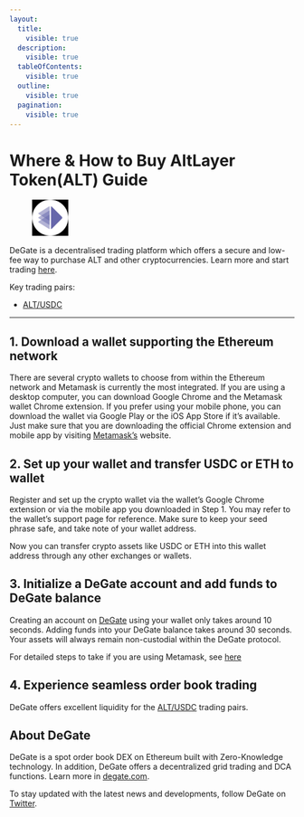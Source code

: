 ```yaml
---
layout:
  title:
    visible: true
  description:
    visible: true
  tableOfContents:
    visible: true
  outline:
    visible: true
  pagination:
    visible: true
---
```


# Where & How to Buy AltLayer Token(ALT) Guide

<figure><img src="../images/alt_0x8457ca5040ad67fdebbcc8edce889a335bc0fbfb1716284143874.jpg" alt="ALT" width="64"><figcaption></figcaption></figure>

DeGate is a decentralised trading platform which offers a secure and low-fee way to purchase ALT and other cryptocurrencies. Learn more and start trading [here](https://app.degate.com/trade/USDC/0x8457ca5040ad67fdebbcc8edce889a335bc0fbfb?utm_source=howtobuy).&#x20;

Key trading pairs:

* [ALT/USDC](https://app.degate.com/trade/USDC/0x8457ca5040ad67fdebbcc8edce889a335bc0fbfb?utm_source=howtobuy)

***

## 1. Download a wallet supporting the Ethereum network

There are several crypto wallets to choose from within the Ethereum network and Metamask is currently the most integrated. If you are using a desktop computer, you can download Google Chrome and the Metamask wallet Chrome extension. If you prefer using your mobile phone, you can download the wallet via Google Play or the iOS App Store if it’s available. Just make sure that you are downloading the official Chrome extension and mobile app by visiting [Metamask’s](https://metamask.io/) website.

## 2. Set up your wallet and transfer USDC or ETH to wallet

Register and set up the crypto wallet via the wallet’s Google Chrome extension or via the mobile app you downloaded in Step 1. You may refer to the wallet’s support page for reference. Make sure to keep your seed phrase safe, and take note of your wallet address.&#x20;

Now you can transfer crypto assets like USDC or ETH into this wallet address through any other exchanges or wallets.

## 3. Initialize a DeGate account and add funds to DeGate balance

Creating an account on [DeGate](https://app.degate.com/?utm_source=ALT_howtobuy) using your wallet only takes around 10 seconds. Adding funds into your DeGate balance takes around 30 seconds. Your assets will always remain non-custodial within the DeGate protocol.

For detailed steps to take if you are using Metamask, see [here](https://docs.degate.com/v/product_en/main-features/wallet-connectivity/metamask)

## 4. Experience seamless order book trading

DeGate offers excellent liquidity for the [ALT/USDC](https://app.degate.com/trade/USDC/0x8457ca5040ad67fdebbcc8edce889a335bc0fbfb?utm_source=howtobuy) trading pairs.&#x20;

## About DeGate

DeGate is a spot order book DEX on Ethereum built with Zero-Knowledge technology. In addition, DeGate offers a decentralized grid trading and DCA functions.  Learn more in [degate.com](https://degate.com/?utm_source=ALT_howtobuy).

To stay updated with the latest news and developments, follow DeGate on [Twitter](https://twitter.com/degatedex).
